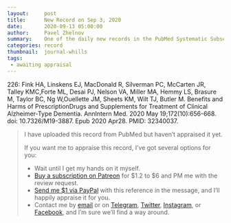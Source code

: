 ```yaml
---
layout:     post
title:      New Record on Sep 3, 2020
date:       2020-09-13 05:00:00
author:     Pavel Zhelnov
summary:    One of the daily new records in the PubMed Systematic Subset indexed by Sep 3, 2020.
categories: record
thumbnail:  journal-whills
tags:
 - awaiting appraisal
---
```


226: Fink HA, Linskens EJ, MacDonald R, Silverman PC, McCarten JR, Talley KMC,Forte ML, Desai PJ, Nelson VA, Miller MA, Hemmy LS, Brasure M, Taylor BC, Ng W,Ouellette JM, Sheets KM, Wilt TJ, Butler M. Benefits and Harms of PrescriptionDrugs and Supplements for Treatment of Clinical Alzheimer-Type Dementia. AnnIntern Med. 2020 May 19;172(10):656-668. doi: 10.7326/M19-3887. Epub 2020 Apr28. PMID: 32340037.


> I have uploaded this record from PubMed but haven’t appraised it yet.
>
> If you want me to appraise this record, I’ve got several options for you:
> * Wait until I get my hands on it myself.
> * [Buy a subscription on Patreon](https://patreon.com/zheln) for $1.2 to $6 and PM me with the review request.
> * [Send me $1 via PayPal](https://paypal.me/pjelnov) with this reference in the message, and I’ll happily appraise it for you.
> * Contact me by [email](mailto:pavel@zheln.com) or on [Telegram](https://t.me/drzhelnov), [Twitter](https://twitter.com/drzhelnov), [Instagram](https://instagram.com/igzheln), or [Facebook](https://facebook.com/drzhelnov), and I’m sure we’ll find a way around.

